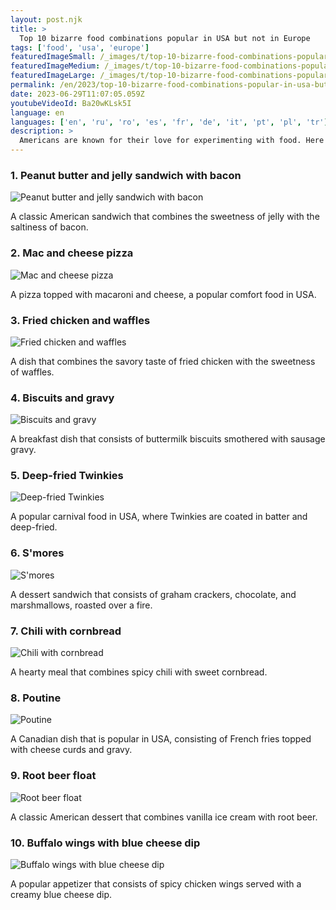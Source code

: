 ```yaml
---
layout: post.njk
title: >
  Top 10 bizarre food combinations popular in USA but not in Europe
tags: ['food', 'usa', 'europe']
featuredImageSmall: /_images/t/top-10-bizarre-food-combinations-popular-in-usa-but-not-in-europe-cover-en-small.webp
featuredImageMedium: /_images/t/top-10-bizarre-food-combinations-popular-in-usa-but-not-in-europe-cover-en-medium.webp
featuredImageLarge: /_images/t/top-10-bizarre-food-combinations-popular-in-usa-but-not-in-europe-cover-en-large.webp
permalink: /en/2023/top-10-bizarre-food-combinations-popular-in-usa-but-not-in-europe.html
date: 2023-06-29T11:07:05.059Z
youtubeVideoId: Ba20wKLsk5I
language: en
languages: ['en', 'ru', 'ro', 'es', 'fr', 'de', 'it', 'pt', 'pl', 'tr']
description: >
  Americans are known for their love for experimenting with food. Here are the top 10 bizarre food combinations that are popular in USA but not in Europe.
---
```


### 1. Peanut butter and jelly sandwich with bacon

![Peanut butter and jelly sandwich with bacon](/_images/a/a0eb692c81e895da588bbfe4ab784214-medium.webp)

A classic American sandwich that combines the sweetness of jelly with the saltiness of bacon.

### 2. Mac and cheese pizza

![Mac and cheese pizza](/_images/2/2301f50b4aca66dbcaafae0fd639f484-medium.webp)

A pizza topped with macaroni and cheese, a popular comfort food in USA.

### 3. Fried chicken and waffles

![Fried chicken and waffles](/_images/f/f94e42fc86544e96bc579b16f492b578-medium.webp)

A dish that combines the savory taste of fried chicken with the sweetness of waffles.

### 4. Biscuits and gravy

![Biscuits and gravy](/_images/8/8ce3418d3efaab8ca22d0bb07f73f2fd-medium.webp)

A breakfast dish that consists of buttermilk biscuits smothered with sausage gravy.

### 5. Deep-fried Twinkies

![Deep-fried Twinkies](/_images/1/1896de5e26917695fee71eef96673231-medium.webp)

A popular carnival food in USA, where Twinkies are coated in batter and deep-fried.

### 6. S'mores

![S'mores](/_images/9/9dc43989366921bb02a1ef4804321bbf-medium.webp)

A dessert sandwich that consists of graham crackers, chocolate, and marshmallows, roasted over a fire.

### 7. Chili with cornbread

![Chili with cornbread](/_images/6/6b7a1a8251fb452fdd8c5bdaa7bfddf1-medium.webp)

A hearty meal that combines spicy chili with sweet cornbread.

### 8. Poutine

![Poutine](/_images/8/8a643d0bfd515093169e62fd0f5c3f49-medium.webp)

A Canadian dish that is popular in USA, consisting of French fries topped with cheese curds and gravy.

### 9. Root beer float

![Root beer float](/_images/e/e906fd65ceb8b5dd35a993ab5f1fbed6-medium.webp)

A classic American dessert that combines vanilla ice cream with root beer.

### 10. Buffalo wings with blue cheese dip

![Buffalo wings with blue cheese dip](/_images/9/9085884832798a666a0c5189fdf53de2-medium.webp)

A popular appetizer that consists of spicy chicken wings served with a creamy blue cheese dip.

